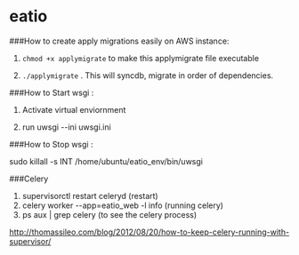 # eatio

###How to create apply migrations easily on AWS instance:
1. `chmod +x applymigrate` to make this applymigrate file executable

2. `./applymigrate` . This will syncdb, migrate in order of dependencies. 

###How to Start wsgi :

1. Activate virtual enviornment

2. run uwsgi --ini uwsgi.ini 

###How to Stop wsgi :

sudo killall -s INT /home/ubuntu/eatio_env/bin/uwsgi

###Celery 
1. supervisorctl restart celeryd (restart)
2. celery worker --app=eatio_web -l info (running celery)
3. ps aux | grep celery (to see the celery process)

http://thomassileo.com/blog/2012/08/20/how-to-keep-celery-running-with-supervisor/




